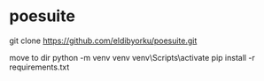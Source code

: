 # poesuite
git clone https://github.com/eldibyorku/poesuite.git

move to dir
python -m venv venv
venv\Scripts\activate
pip install -r requirements.txt
